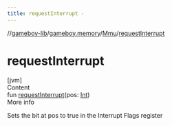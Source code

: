 ```yaml
---
title: requestInterrupt -
---
```

//[gameboy-lib](../../index.md)/[gameboy.memory](../index.md)/[Mmu](index.md)/[requestInterrupt](request-interrupt.md)



# requestInterrupt  
[jvm]  
Content  
fun [requestInterrupt](request-interrupt.md)(pos: [Int](https://kotlinlang.org/api/latest/jvm/stdlib/kotlin/-int/index.html))  
More info  


Sets the bit at pos to true in the Interrupt Flags register

  



